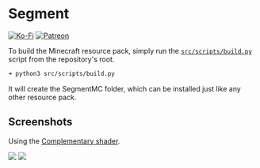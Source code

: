 # Segment
[![Ko-Fi](https://img.shields.io/badge/donate-kofi-blue?style=for-the-badge&logo=ko-fi&color=E35B57&logoColor=FFFFFF&labelColor=232323)](https://ko-fi.com/molasses)
[![Patreon](https://img.shields.io/badge/donate-patreon-blue?style=for-the-badge&logo=patreon&color=E35B57&logoColor=FFFFFF&labelColor=232323)](https://www.patreon.com/molasseslover)

To build the Minecraft resource pack, simply run the 
[`src/scripts/build.py`](src/scripts/build.py) script
from the repository's root.

```zsh
➜ python3 src/scripts/build.py
```

It will create the SegmentMC folder, which can be 
installed just like any other resource pack.

## Screenshots

Using the [Complementary shader](https://www.curseforge.com/minecraft/customization/complementary-shaders). 

<html>
    <img src=docs/img/pond_house-1.png>
</htm>

<html>
    <img src=docs/img/pond_house-2.png>
</htm>